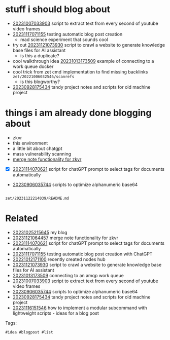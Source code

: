 # stuff i should blog about

- [20231007033903](/zet/20231007033903/README.md) script to extract text from every second of youtube video frames
- [20231117071155](/zet/20231117071155/README.md) testing automatic blog post creation
  - mad science experiment that sounds cool
- try out [20231121073930](/zet/20231121073930/README.md) script to crawl a website to generate knowledge base files for AI assistant
  - is this a duplicate?
- cool walkthrough idea [20231013173509](/zet/20231013173509/README.md) example of connecting to a work queue docker
- cool trick from zet cmd implementation to find missing backlinks `zet/20221006032546/scanrefs`
  - is this blogworthy?
- [20230928175434](/zet/20230928175434/README.md) tandy project notes and scripts for old machine project

# things i am already done blogging about
- zkvr
- this environment
- a little bit about chatgpt
- mass vulnerability scanning
- [merge note functionality for zkvr](/zet/20231121064457/README.md)
- [x] [20231114070621](/zet/20231114070621/README.md) script for chatGPT prompt to select tags for documents automatically
- [20230906035744](/zet/20230906035744/README.md) scripts to optimize alphanumeric base64

```
```

` zet/20231122214039/README.md `

# Related

- [20231025215645](/zet/20231025215645/README.md) my blog
- [20231121064457](/zet/20231121064457/README.md) merge note functionality for zkvr
- [20231114070621](/zet/20231114070621/README.md) script for chatGPT prompt to select tags for documents automatically
- [20231117071155](/zet/20231117071155/README.md) testing automatic blog post creation with ChatGPT
- [20221012171100](/zet/20221012171100/README.md) recently created nodes hub
- [20231121073930](/zet/20231121073930/README.md) script to crawl a website to generate knowledge base files for AI assistant
- [20231013173509](/zet/20231013173509/README.md) connecting to an amqp work queue
- [20231007033903](/zet/20231007033903/README.md) script to extract text from every second of youtube video frames
- [20230906035744](/zet/20230906035744/README.md) scripts to optimize alphanumeric base64
- [20230928175434](/zet/20230928175434/README.md) tandy project notes and scripts for old machine project
- [20231116151546](/zet/20231116151546/README.md) how to implement a modular subcommand with lightweight scripts - ideas for a blog post

Tags:

    #idea #blogpost #list
